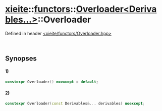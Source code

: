 # [xieite](../../../xieite.md)\:\:[functors](../../../functors.md)\:\:[Overloader\<Derivables...\>](../../Overloader.md)\:\:Overloader
Defined in header [<xieite/functors/Overloader.hpp>](../../../../include/xieite/functors/Overloader.hpp)

&nbsp;

## Synopses
#### 1)
```cpp
constexpr Overloader() noexcept = default;
```
#### 2)
```cpp
constexpr Overloader(const Derivables&... derivables) noexcept;
```
